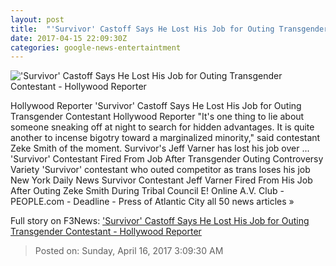 ```yaml
---
layout: post
title:  "'Survivor' Castoff Says He Lost His Job for Outing Transgender Contestant - Hollywood Reporter"
date: 2017-04-15 22:09:30Z
categories: google-news-entertaintment
---
```


!['Survivor' Castoff Says He Lost His Job for Outing Transgender Contestant - Hollywood Reporter](http://cdn2.thr.com/sites/default/files/2017/04/108343_d19782b-h_2017.jpg)

Hollywood Reporter 'Survivor' Castoff Says He Lost His Job for Outing Transgender Contestant Hollywood Reporter "It's one thing to lie about someone sneaking off at night to search for hidden advantages. It is quite another to incense bigotry toward a marginalized minority," said contestant Zeke Smith of the moment. Survivor's Jeff Varner has lost his job over ... 'Survivor' Contestant Fired From Job After Transgender Outing Controversy Variety 'Survivor' contestant who outed competitor as trans loses his job New York Daily News Survivor Contestant Jeff Varner Fired From His Job After Outing Zeke Smith During Tribal Council E! Online A.V. Club - PEOPLE.com - Deadline - Press of Atlantic City all 50 news articles »


Full story on F3News: ['Survivor' Castoff Says He Lost His Job for Outing Transgender Contestant - Hollywood Reporter](http://www.f3nws.com/n/nFFfqB)

> Posted on: Sunday, April 16, 2017 3:09:30 AM
